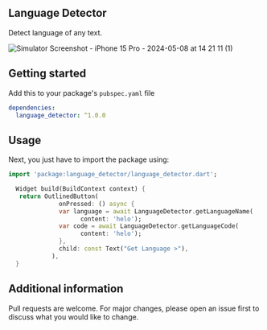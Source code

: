 ## Language Detector
Detect language of any text.


![Simulator Screenshot - iPhone 15 Pro - 2024-05-08 at 14 21 11 (1)](https://github.com/sivaprasadnk/language_detector/assets/75713903/68b995ed-d43e-448d-b3a0-3e86350bde1f)


## Getting started

Add this to your package's `pubspec.yaml` file

```yaml
dependencies:
  language_detector: ^1.0.0
```

## Usage

Next, you just have to import the package using:

```dart
import 'package:language_detector/language_detector.dart';
```


```dart
  Widget build(BuildContext context) {
   return OutlinedButton(
              onPressed: () async {
              var language = await LanguageDetector.getLanguageName(
                    content: 'helo');
              var code = await LanguageDetector.getLanguageCode(
                    content: 'helo');      
              },
              child: const Text("Get Language >"),
            ),
  }
```
## Additional information

Pull requests are welcome. For major changes, please open an issue first to discuss what you would like to change.


